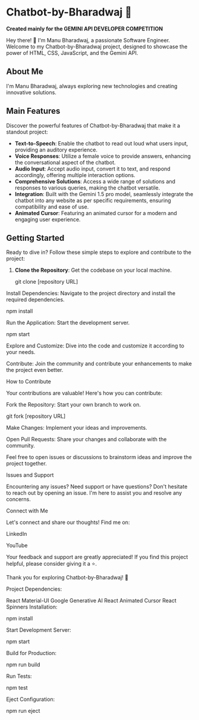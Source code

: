 # Chatbot-by-Bharadwaj 🚀

**Created mainly for the GEMINI API DEVELOPER COMPETITION**

Hey there! 👋 I'm Manu Bharadwaj, a passionate Software Engineer. Welcome to my Chatbot-by-Bharadwaj project, designed to showcase the power of HTML, CSS, JavaScript, and the Gemini API.

## About Me

I'm Manu Bharadwaj, always exploring new technologies and creating innovative solutions.

## Main Features

Discover the powerful features of Chatbot-by-Bharadwaj that make it a standout project:

- **Text-to-Speech**: Enable the chatbot to read out loud what users input, providing an auditory experience.
- **Voice Responses**: Utilize a female voice to provide answers, enhancing the conversational aspect of the chatbot.
- **Audio Input**: Accept audio input, convert it to text, and respond accordingly, offering multiple interaction options.
- **Comprehensive Solutions**: Access a wide range of solutions and responses to various queries, making the chatbot versatile.
- **Integration**: Built with the Gemini 1.5 pro model, seamlessly integrate the chatbot into any website as per specific requirements, ensuring compatibility and ease of use.
- **Animated Cursor**: Featuring an animated cursor for a modern and engaging user experience.

## Getting Started
Ready to dive in? Follow these simple steps to explore and contribute to the project:
1. **Clone the Repository**: Get the codebase on your local machine.

   git clone [repository URL]

Install Dependencies: Navigate to the project directory and install the required dependencies.

npm install

Run the Application: Start the development server.

npm start

Explore and Customize: Dive into the code and customize it according to your needs.

Contribute: Join the community and contribute your enhancements to make the project even better.

How to Contribute

Your contributions are valuable! Here's how you can contribute:

Fork the Repository: Start your own branch to work on.

git fork [repository URL]

Make Changes: Implement your ideas and improvements.

Open Pull Requests: Share your changes and collaborate with the community.

Feel free to open issues or discussions to brainstorm ideas and improve the project together.

Issues and Support

Encountering any issues? Need support or have questions? Don't hesitate to reach out by opening an issue. I'm here to assist you and resolve any concerns.

Connect with Me

Let's connect and share our thoughts! Find me on:

LinkedIn

YouTube

Your feedback and support are greatly appreciated! If you find this project helpful, please consider giving it a ⭐️.

Thank you for exploring Chatbot-by-Bharadwaj! 🌟

Project Dependencies:

React
Material-UI
Google Generative AI
React Animated Cursor
React Spinners
Installation:


npm install

Start Development Server:

npm start

Build for Production:

npm run build

Run Tests:

npm test

Eject Configuration:

npm run eject
